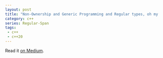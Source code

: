 ```yaml
---
layout: post
title: "Non-Ownership and Generic Programming and Regular types, oh my!"
category: c++
series: Regular-Span
tags:
 - c++
 - c++20
---
```


Read it [on Medium](https://medium.com/p/d35cd490d402?source=brevzin.github.io).
